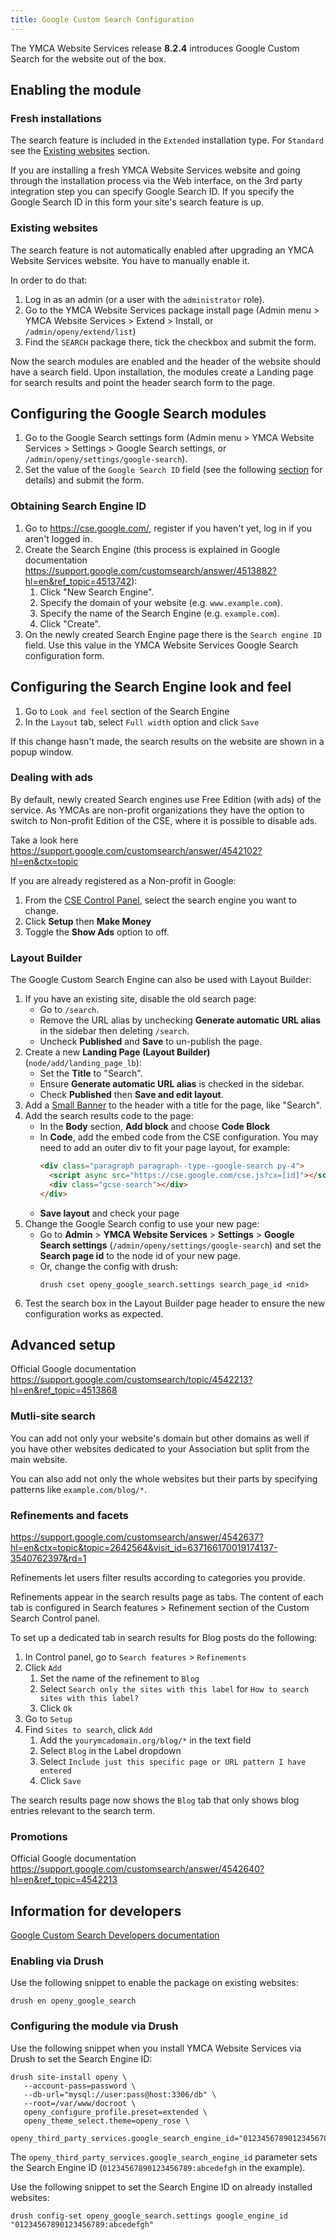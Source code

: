 ```yaml
---
title: Google Custom Search Configuration
---
```


The YMCA Website Services release **8.2.4** introduces Google Custom Search for the website out of the box.

## Enabling the module

### Fresh installations

The search feature is included in the `Extended` installation type. For `Standard` see the <a href="#existing-websites">Existing websites</a> section.

If you are installing a fresh YMCA Website Services website and going through the installation process via the Web interface, on the 3rd party integration step you can specify Google Search ID. If you specify the Google Search ID in this form your site's search feature is up.

### Existing websites

The search feature is not automatically enabled after upgrading an YMCA Website Services website. You have to manually enable it.

In order to do that:

1. Log in as an admin (or a user with the `administrator` role).
1. Go to the YMCA Website Services package install page (Admin menu > YMCA Website Services > Extend > Install, or `/admin/openy/extend/list`)
1. Find the `SEARCH` package there, tick the checkbox and submit the form.

Now the search modules are enabled and the header of the website should have a search field.
Upon installation, the modules create a Landing page for search results and point the header search form to the page.

## Configuring the Google Search modules

1. Go to the Google Search settings form (Admin menu > YMCA Website Services > Settings > Google Search settings, or `/admin/openy/settings/google-search`).
1. Set the value of the `Google Search ID` field (see the following <a href="#obtaining-search-engine-id">section</a> for details) and submit the form.

### Obtaining Search Engine ID

1. Go to https://cse.google.com/, register if you haven't yet, log in if you aren't logged in.
1. Create the Search Engine (this process is explained in Google documentation https://support.google.com/customsearch/answer/4513882?hl=en&ref_topic=4513742):
   1. Click "New Search Engine".
   1. Specify the domain of your website (e.g. `www.example.com`).
   1. Specify the name of the Search Engine (e.g. `example.com`).
   1. Click "Create".
1. On the newly created Search Engine page there is the `Search engine ID` field. Use this value in the YMCA Website Services Google Search configuration form.

## Configuring the Search Engine look and feel

1. Go to `Look and feel` section of the Search Engine
1. In the `Layout` tab, select `Full width` option and click `Save`

If this change hasn't made, the search results on the website are shown in a popup window.

### Dealing with ads

By default, newly created Search engines use Free Edition (with ads) of the service. As YMCAs are non-profit organizations they have the option to switch to Non-profit Edition of the CSE, where it is possible to disable ads.

Take a look here https://support.google.com/customsearch/answer/4542102?hl=en&ctx=topic

If you are already registered as a Non-profit in Google:
1. From the [CSE Control Panel](https://cse.google.com), select the search engine you want to change.
1. Click **Setup** then **Make Money**
1. Toggle the **Show Ads** option to off.

### Layout Builder

The Google Custom Search Engine can also be used with Layout Builder:

1. If you have an existing site, disable the old search page:
    - Go to `/search`.
    - Remove the URL alias by unchecking **Generate automatic URL alias** in the sidebar then deleting `/search`.
    - Uncheck **Published** and **Save** to un-publish the page.
1. Create a new **Landing Page (Layout Builder)** (`node/add/landing_page_lb`):
    - Set the **Title** to "Search".
    - Ensure **Generate automatic URL alias** is checked in the sidebar.
    - Check **Published** then **Save and edit layout**.
1. Add a [Small Banner](../../user-documentation/layout-builder/banner) to the header with a title for the page, like "Search".
1. Add the search results code to the page:
    - In the **Body** section, **Add block** and choose **Code Block**
    - In **Code**, add the embed code from the CSE configuration. You may need to add an outer div to fit your page layout, for example:
      ```html
      <div class="paragraph paragraph--type--google-search py-4">
        <script async src="https://cse.google.com/cse.js?cx=[id]"></script>
        <div class="gcse-search"></div>
      </div>
      ```
    - **Save layout** and check your page
1. Change the Google Search config to use your new page:
    - Go to **Admin** > **YMCA Website Services** > **Settings** > **Google Search settings** (`/admin/openy/settings/google-search`) and set the **Search page id** to the node id of your new page.
    - Or, change the config with drush:
      ```
      drush cset openy_google_search.settings search_page_id <nid>
      ```
1. Test the search box in the Layout Builder page header to ensure the new configuration works as expected.

## Advanced setup

Official Google documentation https://support.google.com/customsearch/topic/4542213?hl=en&ref_topic=4513868

### Mutli-site search

You can add not only your website's domain but other domains as well if you have other websites dedicated to your Association but split from the main website.

You can also add not only the whole websites but their parts by specifying patterns like `example.com/blog/*`.

### Refinements and facets

https://support.google.com/customsearch/answer/4542637?hl=en&ctx=topic&topic=2642564&visit_id=637166170019174137-3540762397&rd=1

Refinements let users filter results according to categories you provide.

Refinements appear in the search results page as tabs. The content of each tab is configured in Search features > Refinement section of the Custom Search Control panel.

To set up a dedicated tab in search results for Blog posts do the following:

1. In Control panel, go to `Search features` > `Refinements`
1. Click `Add`
   1. Set the name of the refinement to `Blog`
   1. Select `Search only the sites with this label` for `How to search sites with this label?`
   1. Click `Ok`
1. Go to `Setup`
1. Find `Sites to search`, click `Add`
   1. Add the `yourymcadomain.org/blog/*` in the text field
   1. Select `Blog` in the Label dropdown
   1. Select `Include just this specific page or URL pattern I have entered`
   1. Click `Save`

The search results page now shows the `Blog` tab that only shows blog entries relevant to the search term.

### Promotions

Official Google documentation https://support.google.com/customsearch/answer/4542640?hl=en&ref_topic=4542213

## Information for developers

[Google Custom Search Developers documentation ](https://developers.google.com/custom-search/docs/overview)

### Enabling via Drush

Use the following snippet to enable the package on existing websites:
```
drush en openy_google_search
```

### Configuring the module via Drush

Use the following snippet when you install YMCA Website Services via Drush to set the Search Engine ID:
```
drush site-install openy \
   --account-pass=password \
   --db-url="mysql://user:pass@host:3306/db" \
   --root=/var/www/docroot \
   openy_configure_profile.preset=extended \
   openy_theme_select.theme=openy_rose \
   openy_third_party_services.google_search_engine_id="01234567890123456789:abcedefgh"
```

The `openy_third_party_services.google_search_engine_id` parameter sets the Search Engine ID (`01234567890123456789:abcedefgh` in the example).

Use the following snippet to set the Search Engine ID on already installed websites:

```
drush config-set openy_google_search.settings google_engine_id "01234567890123456789:abcedefgh"
```
